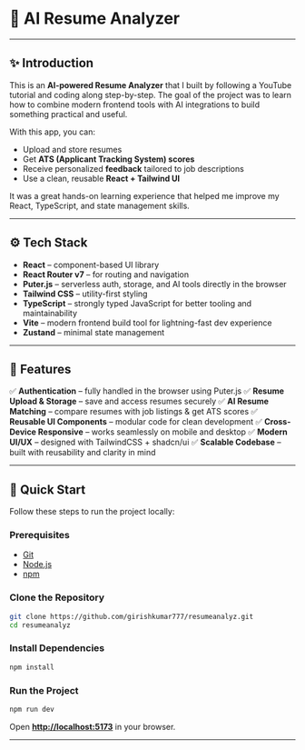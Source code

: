 

# 🚀 AI Resume Analyzer



---

## ✨ Introduction

This is an **AI-powered Resume Analyzer** that I built by following a YouTube tutorial and coding along step-by-step.
The goal of the project was to learn how to combine modern frontend tools with AI integrations to build something practical and useful.

With this app, you can:

* Upload and store resumes
* Get **ATS (Applicant Tracking System) scores**
* Receive personalized **feedback** tailored to job descriptions
* Use a clean, reusable **React + Tailwind UI**

It was a great hands-on learning experience that helped me improve my React, TypeScript, and state management skills.

---

## ⚙️ Tech Stack

* **React** – component-based UI library
* **React Router v7** – for routing and navigation
* **Puter.js** – serverless auth, storage, and AI tools directly in the browser
* **Tailwind CSS** – utility-first styling
* **TypeScript** – strongly typed JavaScript for better tooling and maintainability
* **Vite** – modern frontend build tool for lightning-fast dev experience
* **Zustand** – minimal state management

---

## 🔋 Features

✅ **Authentication** – fully handled in the browser using Puter.js
✅ **Resume Upload & Storage** – save and access resumes securely
✅ **AI Resume Matching** – compare resumes with job listings & get ATS scores
✅ **Reusable UI Components** – modular code for clean development
✅ **Cross-Device Responsive** – works seamlessly on mobile and desktop
✅ **Modern UI/UX** – designed with TailwindCSS + shadcn/ui
✅ **Scalable Codebase** – built with reusability and clarity in mind

---

## 🤸 Quick Start

Follow these steps to run the project locally:

### Prerequisites

* [Git](https://git-scm.com/)
* [Node.js](https://nodejs.org/en)
* [npm](https://www.npmjs.com/)

### Clone the Repository

```bash
git clone https://github.com/girishkumar777/resumeanalyz.git
cd resumeanalyz
```

### Install Dependencies

```bash
npm install
```

### Run the Project

```bash
npm run dev
```

Open **[http://localhost:5173](http://localhost:5173)** in your browser.

---


